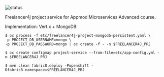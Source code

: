 ![status](https://travis-ci.org/mosuke5/cnd-project-service.svg?branch=master)

Freelancer4j project service for Appmod Microservices Advanced course.

Implementation: Vert.x + MongoDB

```
$ oc process -f etc/freelancer4j-project-mongodb-persistent.yaml \
-p PROJECT_DB_USERNAME=mongo \
-p PROJECT_DB_PASSWORD=mongo | oc create -f - -n $FREELANCER4J_PRJ

$ oc create configmap project-service --from-file=etc/app-config.yml -n $FREELANCER4J_PRJ

$ mvn clean fabric8:deploy -Popenshift -Dfabric8.namespace=$FREELANCER4J_PRJ
```